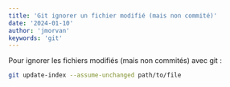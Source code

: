 ```yaml
---
title: 'Git ignorer un fichier modifié (mais non commité)'
date: '2024-01-10'
author: 'jmorvan'
keywords: 'git'
---
```


Pour ignorer les fichiers modifiés (mais non commités) avec git :

```bash
git update-index --assume-unchanged path/to/file
```
    
